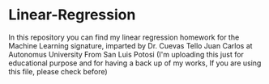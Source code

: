 # Linear-Regression
In this repository you can find my linear regression homework for the Machine Learning signature, imparted by Dr. Cuevas Tello Juan Carlos at Autonomus University From San Luis Potosi
(I'm uploading this just for educational purpose and for having a back up of my works, If you are using this file, please check before)
